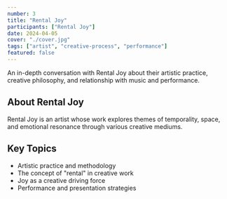 ```yaml
---
number: 3
title: "Rental Joy"
participants: ["Rental Joy"]
date: 2024-04-05
cover: "./cover.jpg"
tags: ["artist", "creative-process", "performance"]
featured: false
---
```


An in-depth conversation with Rental Joy about their artistic practice, creative philosophy, and relationship with music and performance.

## About Rental Joy

Rental Joy is an artist whose work explores themes of temporality, space, and emotional resonance through various creative mediums.

## Key Topics

- Artistic practice and methodology
- The concept of "rental" in creative work
- Joy as a creative driving force
- Performance and presentation strategies